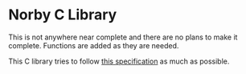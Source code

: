Norby C Library
===============

This is not anywhere near complete and there are no plans to make it complete. Functions are added as they are needed.

This C library tries to follow [this specification](http://www.open-std.org/jtc1/sc22/wg14/www/docs/n1570.pdf) as much as possible.
